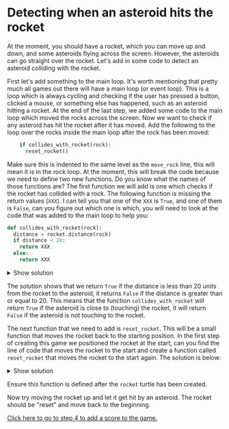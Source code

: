 # Detecting when an asteroid hits the rocket

At the moment, you should have a rocket, which you can move up and down, and some asteroids flying across the screen.
However, the asteroids can go straight over the rocket. Let's add in some code to detect an asteroid colliding with the rocket.

First let's add something to the main loop. It's worth mentioning that pretty much all games out there will have a main loop (or event loop).
This is a loop which is always cycling and checking if the user has pressed a button, clicked a mouse, or something else has happened, such
as an asteroid hitting a rocket. At the end of the last step, we added some code to the main loop which moved the rocks across the screen.
Now we want to check if any asteroid has hit the rocket after it has moved. Add the following to the loop over the rocks inside the main loop
after the rock has been moved:

```python
    if collides_with_rocket(rock):
      reset_rocket()
```

Make sure this is indented to the same level as the `move_rock` line, this will mean it is in the rock loop. At the moment, this will break the code
because we need to define two new functions. Do you know what the names of those functions are?  The first function we will add is one which checks if
the rocket has collided with a rock. The following function is missing the return values (`XXX`).  I can tell you that one of the `XXX` is `True`, and
one of them is `False`, can you figure out which one is which, you will need to look at the code that was added to the main loop to help you:

```python
def collides_with_rocket(rock):
  distance = rocket.distance(rock)
  if distance < 20:
    return XXX
  else:
    return XXX
```

<details><summary>Show solution</summary>

```python
def collides_with_rocket(rock):
  distance = rocket.distance(rock)
  if distance < 20:
    return True
  else:
    return False
```
</details>

The solution shows that we return `True` if the distance is less than 20 units from the rocket to the asteroid, it returns `False` if the distance
is greater than or equal to 20. This means that the function `collides_with_rocket` will return `True` if the asteroid is close to (touching) the rocket,
it will return `False` if the asteroid is not touching to the rocket.

The next function that we need to add is `reset_rocket`. This will be a small function that moves the rocket back to the starting position. In the first
step of creating this game we positioned the rocket at the start, can you find the line of code that moves the rocket to the start and create a function
called `reset_rocket` that moves the rocket to the start again. The solution is below:

<details><summary>Show solution</summary>

```python
def reset_rocket():
  rocket.goto(0,-190)
```
</details>

Ensure this function is defined after the `rocket` turtle has been created.

Now try moving the rocket up and let it get hit by an asteroid. The rocket should be "reset" and move back to the beginning.

[Click here to go to step 4 to add a score to the game.](../step04-add_score/readme.md)
